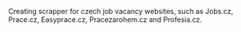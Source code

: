 Creating scrapper for czech job vacancy websites, such as Jobs.cz, Prace.cz, Easyprace.cz, Pracezarohem.cz and Profesia.cz.
